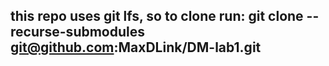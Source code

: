## this repo uses git lfs, so to clone run: git clone --recurse-submodules git@github.com:MaxDLink/DM-lab1.git
